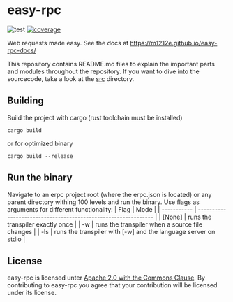 # easy-rpc
![test](https://github.com/m1212e/easy-rpc/actions/workflows/test.yml/badge.svg)
[![coverage](https://codecov.io/gh/m1212e/easy-rpc/branch/main/graph/badge.svg?token=3OCL7W9E4L)](https://codecov.io/gh/m1212e/easy-rpc)

Web requests made easy.
See the docs at https://m1212e.github.io/easy-rpc-docs/

This repository contains README.md files to explain the important parts and modules throughout the repository. If you want to dive into the sourcecode, take a look at the [src](./src/) directory.

## Building
Build the project with cargo (rust toolchain must be installed)
```
cargo build
```
or for optimized binary
```
cargo build --release
```

## Run the binary
Navigate to an erpc project root (where the erpc.json is located) or any parent directory withing 100 levels and run the binary. Use flags as arguments for different functionality:
| Flag        | Mode                                                           |
| ----------- | -------------------------------------------------------------- |
| [None]      | runs the transpiler exactly once                               |
| -w          | runs the transpiler when a source file changes                 |
| -ls         | runs the transpiler with [-w] and the language server on stdio |

## License
easy-rpc is licensed unter [Apache 2.0 with the Commons Clause](https://github.com/m1212e/easy-rpc/blob/main/LICENSE). By contributing to easy-rpc you agree that your contribution will be licensed under its license.
